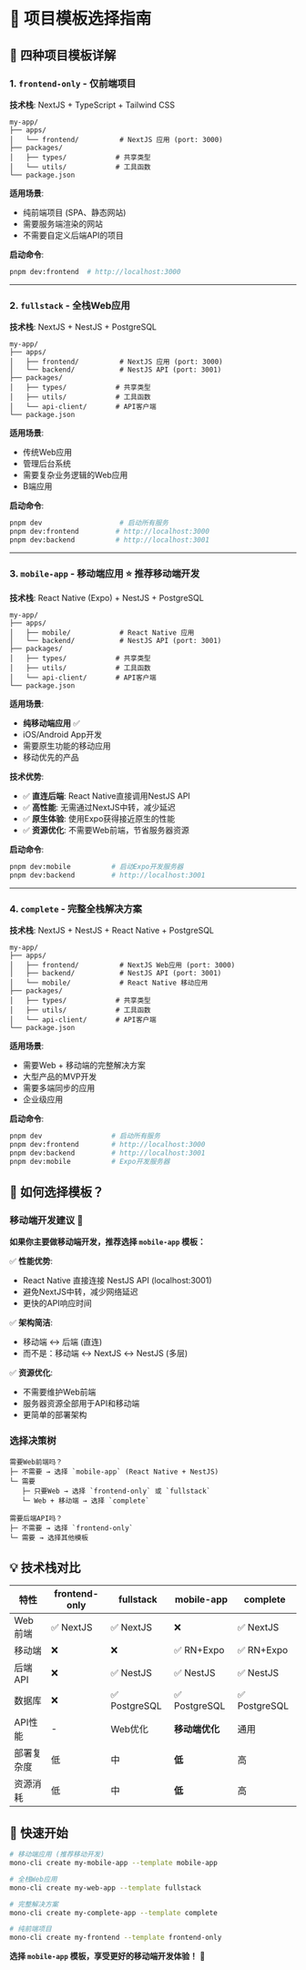 # 📱 项目模板选择指南

## 🎯 四种项目模板详解

### 1. `frontend-only` - 仅前端项目
**技术栈**: NextJS + TypeScript + Tailwind CSS
```
my-app/
├── apps/
│   └── frontend/          # NextJS 应用 (port: 3000)
├── packages/
│   ├── types/            # 共享类型
│   └── utils/            # 工具函数
└── package.json
```

**适用场景**:
- 纯前端项目 (SPA、静态网站)
- 需要服务端渲染的网站
- 不需要自定义后端API的项目

**启动命令**:
```bash
pnpm dev:frontend  # http://localhost:3000
```

---

### 2. `fullstack` - 全栈Web应用
**技术栈**: NextJS + NestJS + PostgreSQL
```
my-app/
├── apps/
│   ├── frontend/          # NextJS 应用 (port: 3000)
│   └── backend/           # NestJS API (port: 3001)
├── packages/
│   ├── types/            # 共享类型
│   ├── utils/            # 工具函数
│   └── api-client/       # API客户端
└── package.json
```

**适用场景**:
- 传统Web应用
- 管理后台系统
- 需要复杂业务逻辑的Web应用
- B端应用

**启动命令**:
```bash
pnpm dev                   # 启动所有服务
pnpm dev:frontend         # http://localhost:3000
pnpm dev:backend          # http://localhost:3001
```

---

### 3. `mobile-app` - 移动端应用 ⭐️ **推荐移动端开发**
**技术栈**: React Native (Expo) + NestJS + PostgreSQL
```
my-app/
├── apps/
│   ├── mobile/            # React Native 应用
│   └── backend/           # NestJS API (port: 3001)
├── packages/
│   ├── types/            # 共享类型
│   ├── utils/            # 工具函数
│   └── api-client/       # API客户端
└── package.json
```

**适用场景**:
- **纯移动端应用** ✅
- iOS/Android App开发
- 需要原生功能的移动应用
- 移动优先的产品

**技术优势**:
- ✅ **直连后端**: React Native直接调用NestJS API
- ✅ **高性能**: 无需通过NextJS中转，减少延迟
- ✅ **原生体验**: 使用Expo获得接近原生的性能
- ✅ **资源优化**: 不需要Web前端，节省服务器资源

**启动命令**:
```bash
pnpm dev:mobile          # 启动Expo开发服务器
pnpm dev:backend         # http://localhost:3001
```

---

### 4. `complete` - 完整全栈解决方案
**技术栈**: NextJS + NestJS + React Native + PostgreSQL
```
my-app/
├── apps/
│   ├── frontend/          # NextJS Web应用 (port: 3000)
│   ├── backend/           # NestJS API (port: 3001)
│   └── mobile/            # React Native 移动应用
├── packages/
│   ├── types/            # 共享类型
│   ├── utils/            # 工具函数
│   └── api-client/       # API客户端
└── package.json
```

**适用场景**:
- 需要Web + 移动端的完整解决方案
- 大型产品的MVP开发
- 需要多端同步的应用
- 企业级应用

**启动命令**:
```bash
pnpm dev                 # 启动所有服务
pnpm dev:frontend        # http://localhost:3000
pnpm dev:backend         # http://localhost:3001  
pnpm dev:mobile          # Expo开发服务器
```

## 🤔 如何选择模板？

### 移动端开发建议 📱

**如果你主要做移动端开发，推荐选择 `mobile-app` 模板：**

✅ **性能优势**:
- React Native 直接连接 NestJS API (localhost:3001)
- 避免NextJS中转，减少网络延迟
- 更快的API响应时间

✅ **架构简洁**:
- 移动端 ↔ 后端 (直连)
- 而不是：移动端 ↔ NextJS ↔ NestJS (多层)

✅ **资源优化**:
- 不需要维护Web前端
- 服务器资源全部用于API和移动端
- 更简单的部署架构

### 选择决策树

```
需要Web前端吗？
├─ 不需要 → 选择 `mobile-app` (React Native + NestJS)
└─ 需要
   ├─ 只要Web → 选择 `frontend-only` 或 `fullstack`
   └─ Web + 移动端 → 选择 `complete`

需要后端API吗？
├─ 不需要 → 选择 `frontend-only`
└─ 需要 → 选择其他模板
```

## 💡 技术栈对比

| 特性 | frontend-only | fullstack | mobile-app | complete |
|------|---------------|-----------|------------|----------|
| Web前端 | ✅ NextJS | ✅ NextJS | ❌ | ✅ NextJS |
| 移动端 | ❌ | ❌ | ✅ RN+Expo | ✅ RN+Expo |
| 后端API | ❌ | ✅ NestJS | ✅ NestJS | ✅ NestJS |
| 数据库 | ❌ | ✅ PostgreSQL | ✅ PostgreSQL | ✅ PostgreSQL |
| API性能 | - | Web优化 | **移动端优化** | 通用 |
| 部署复杂度 | 低 | 中 | **低** | 高 |
| 资源消耗 | 低 | 中 | **低** | 高 |

## 🚀 快速开始

```bash
# 移动端应用 (推荐移动开发)
mono-cli create my-mobile-app --template mobile-app

# 全栈Web应用
mono-cli create my-web-app --template fullstack

# 完整解决方案
mono-cli create my-complete-app --template complete

# 纯前端项目
mono-cli create my-frontend --template frontend-only
```

**选择 `mobile-app` 模板，享受更好的移动端开发体验！** 🎉 